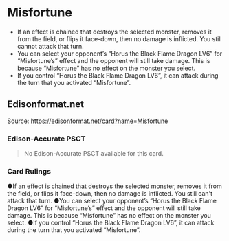 # Misfortune

*   If an effect is chained that destroys the selected monster, removes it from the field, or flips it face-down, then no damage is inflicted. You still cannot attack that turn.
*   You can select your opponent’s “Horus the Black Flame Dragon LV6” for “Misfortune’s” effect and the opponent will still take damage. This is because “Misfortune” has no effect on the monster you select.
*   If you control “Horus the Black Flame Dragon LV6”, it can attack during the turn that you activated “Misfortune”.

## Edisonformat.net

Source: https://edisonformat.net/card?name=Misfortune

### Edison-Accurate PSCT

> No Edison-Accurate PSCT available for this card.

### Card Rulings

●If an effect is chained that destroys the selected monster, removes it from the field, or flips it face-down, then no damage is inflicted. You still can't attack that turn.
●You can select your opponent’s “Horus the Black Flame Dragon LV6” for “Misfortune’s” effect and the opponent will still take damage. This is because “Misfortune” has no effect on the monster you select.
●If you control “Horus the Black Flame Dragon LV6”, it can attack during the turn that you activated “Misfortune”.
            